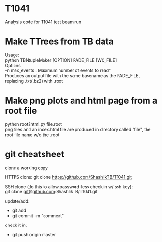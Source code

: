 T1041
=====

Analysis code for T1041 test beam run

Make TTrees from TB data 
========================
Usage:  
python TBNtupleMaker [OPTION] PADE_FILE [WC_FILE]  
       Options  
       -n max_events  : Maximum number of events to read"  
Produces an output file with the same basename as the PADE_FILE, replacing .txt(.bz2) with .root


Make png plots and html page from a root file
=============================================
python root2html.py file.root  
  png files and an index.html file are produced in directory called "file", 
the root file name w/o the .root


git cheatsheet
==============

clone a working copy

HTTPS clone: git clone https://github.com/ShashlikTB/T1041.git

SSH clone (do this to allow password-less check in w/ ssh key):  
git clone git@github.com:ShashlikTB/T1041.git


update/add:
* git add <file>
* git commit -m "comment"

check it in:
* git push origin master


